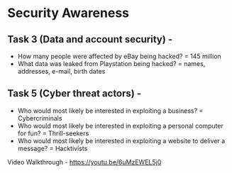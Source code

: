 # Security Awareness
## Task 3 (Data and account security) - 
* How many people were affected by eBay being hacked?
 = 145 million
* What data was leaked from Playstation being hacked?
 = names, addresses, e-mail, birth dates
## Task 5 (Cyber threat actors) - 
* Who would most likely be interested in exploiting a business? 
 = Cybercriminals
* Who would most likely be interested in exploiting a personal computer for fun? 
 = Thrill-seekers
* Who would most likely be interested in exploiting a website to deliver a message? 
 = Hacktivists

Video Walkthrough - https://youtu.be/6uMzEWEL5j0